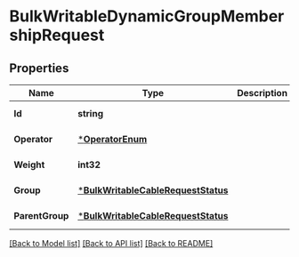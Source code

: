 # BulkWritableDynamicGroupMembershipRequest

## Properties
Name | Type | Description | Notes
------------ | ------------- | ------------- | -------------
**Id** | **string** |  | [default to null]
**Operator** | [***OperatorEnum**](OperatorEnum.md) |  | [default to null]
**Weight** | **int32** |  | [default to null]
**Group** | [***BulkWritableCableRequestStatus**](BulkWritableCableRequest_status.md) |  | [default to null]
**ParentGroup** | [***BulkWritableCableRequestStatus**](BulkWritableCableRequest_status.md) |  | [default to null]

[[Back to Model list]](../README.md#documentation-for-models) [[Back to API list]](../README.md#documentation-for-api-endpoints) [[Back to README]](../README.md)

